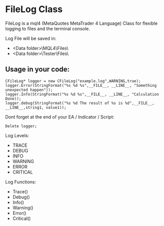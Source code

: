# FileLog Class

FileLog is a mql4 (MetaQuotes MetaTrader 4 Language) Class for flexible logging to files and the terminal console.

Log File will be saved in:
* \<Data folder\>\MQL4\Files\
* \<Data folder\>\Tester\Files\

## Usage in your code:

    CFileLog* logger = new CFileLog("example.log",WARNING,true);
    logger.Error(StringFormat("%s %d %s",__FILE__, __LINE__, "Something unexpected happen"));
    logger.Info(StringFormat("%s %d %s",__FILE__, __LINE__, "Calculation Done));
    logger.debug(StringFormat("%s %d The result of %s is %d",__FILE__, __LINE__,string1, value1));

Dont forget at the end of your EA / Indicator / Script:

    Delete logger;

Log Levels:
* TRACE
* DEBUG
* INFO
* WARNING
* ERROR
* CRITICAL

Log Functions:
* Trace()
* Debug()
* Info()
* Warning()
* Error()
* Critical()
